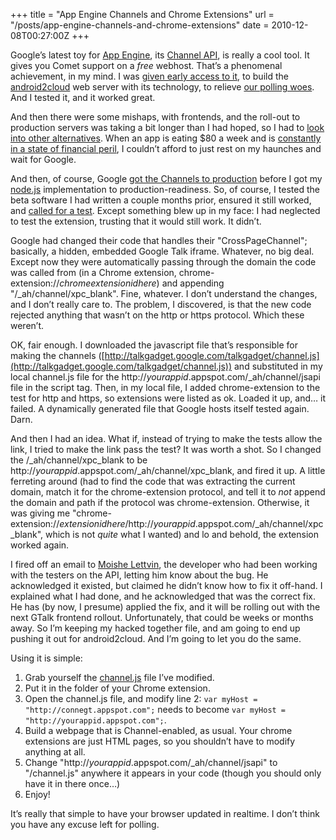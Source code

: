 +++
title = "App Engine Channels and Chrome Extensions"
url = "/posts/app-engine-channels-and-chrome-extensions"
date = 2010-12-08T00:27:00Z
+++

Google’s latest toy for [App Engine](http://appengine.google.com/), its [Channel API](http://code.google.com/appengine/docs/python/channel/), is really a cool tool. It gives you Comet support on a _free_ webhost. That’s a phenomenal achievement, in my mind. I was [given early access to it](http://blog.android2cloud.org/2010/08/channel-api.html), to build the [android2cloud](http://code.google.com/p/android2cloud) web server with its technology, to relieve [our polling woes](http://blog.android2cloud.org/2010/08/servers-and-money.html). And I tested it, and it worked great.

And then there were some mishaps, with frontends, and the roll-out to production servers was taking a bit longer than I had hoped, so I had to [look into other alternatives](https://twitter.com/paddyforan/status/27981592770). When an app is eating $80 a week and is [constantly in a state of financial peril](http://blog.android2cloud.org/2010/09/money-spoils-everything-wholesome.html), I couldn’t afford to just rest on my haunches and wait for Google.

And then, of course, Google [got the Channels to production](http://googleappengine.blogspot.com/2010/12/happy-holidays-from-app-engine-team-140.html) before I got my [node.js](http://www.nodejs.org/) implementation to production-readiness. So, of course, I tested the beta software I had written a couple months prior, ensured it still worked, and [called for a test](http://groups.google.com/group/android2cloud-beta/browse_thread/thread/a13caf3450c704c6). Except something blew up in my face: I had neglected to test the extension, trusting that it would still work. It didn’t.

Google had changed their code that handles their "CrossPageChannel"; basically, a hidden, embedded Google Talk iframe. Whatever, no big deal. Except now they were automatically passing through the domain the code was called from (in a Chrome extension, chrome-extension://_chromeextensionidhere_) and appending "/_ah/channel/xpc_blank". Fine, whatever. I don’t understand the changes, and I don’t really care to. The problem, I discovered, is that the new code rejected anything that wasn’t on the http or https protocol. Which these weren’t.

OK, fair enough. I downloaded the javascript file that’s responsible for making the channels ([http://talkgadget.google.com/talkgadget/channel.js](http://talkgadget.google.com/talkgadget/channel.js)) and substituted in my local channel.js file for the http://_yourappid_.appspot.com/_ah/channel/jsapi file in the script tag. Then, in my local file, I added chrome-extension to the test for http and https, so extensions were listed as ok. Loaded it up, and… it failed. A dynamically generated file that Google hosts itself tested again. Darn.

And then I had an idea. What if, instead of trying to make the tests allow the link, I tried to make the link pass the test? It was worth a shot. So I changed the /_ah/channel/xpc_blank to be http://_yourappid_.appspot.com/_ah/channel/xpc_blank, and fired it up. A little ferreting around (had to find the code that was extracting the current domain, match it for the chrome-extension protocol, and tell it to _not_ append the domain and path if the protocol was chrome-extension. Otherwise, it was giving me "chrome-extension://_extensionidhere_/http://_yourappid_.appspot.com/_ah/channel/xpc_blank", which is not _quite_ what I wanted) and lo and behold, the extension worked again.

I fired off an email to [Moishe Lettvin](http://www.google.com/profiles/moishel), the developer who had been working with the testers on the API, letting him know about the bug. He acknowledged it existed, but claimed he didn’t know how to fix it off-hand. I explained what I had done, and he acknowledged that was the correct fix. He has (by now, I presume) applied the fix, and it will be rolling out with the next GTalk frontend rollout. Unfortunately, that could be weeks or months away. So I’m keeping my hacked together file, and am going to end up pushing it out for android2cloud. And I’m going to let you do the same.

Using it is simple:

1. Grab yourself the [channel.js](http://code.google.com/p/android2cloud-beta/source/browse/channel.js?repo=chrome) file I’ve modified.
2. Put it in the folder of your Chrome extension.
3. Open the channel.js file, and modify line 2: `var myHost = "http://connegt.appspot.com";` needs to become `var myHost = "http://yourappid.appspot.com";`.
4. Build a webpage that is Channel-enabled, as usual. Your chrome extensions are just HTML pages, so you shouldn’t have to modify anything at all.
5. Change "http://_yourappid_.appspot.com/_ah/channel/jsapi" to "/channel.js" anywhere it appears in your code (though you should only have it in there once…)
6. Enjoy!

It’s really that simple to have your browser updated in realtime. I don’t think you have any excuse left for polling.
